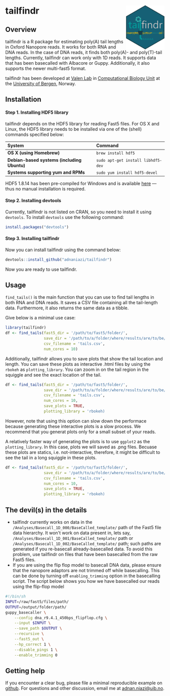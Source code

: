 
<!-- README.md is generated from README.Rmd. Please edit that file -->
tailfindr <a href=''><img src='man/figures/tailfindr-logo.png' align="right" height="139" /></a>
================================================================================================

<!-- badges: start -->
<!-- badges: end -->
Overview
--------

tailfindr is a R package for estimating poly(A) tail lengths in Oxford Nanopore reads. It works for both RNA and DNA reads. In the case of DNA reads, it finds both poly(A)- and poly(T)-tail lengths. Currently, tailfindr can work only with 1D reads. It supports data that has been basecalled with Albacore or Guppy. Additionally, it also supports the newer multi-fast5 format.

tailfindr has been developed at [Valen Lab](http://valenlab.com/) in [Computational Biology Unit](https://www.cbu.uib.no/) at the [University of Bergen](https://www.uib.no/), Norway.

Installation
------------

#### Step 1. Installing HDF5 library

tailfindr depends on the HDF5 library for reading Fast5 files. For OS X and Linux, the HDF5 library needs to be installed via one of the (shell) commands specified below:

| System                                      | Command                            |
|:--------------------------------------------|:-----------------------------------|
| **OS X (using Homebrew)**                   | `brew install hdf5`                |
| **Debian-based systems (including Ubuntu)** | `sudo apt-get install libhdf5-dev` |
| **Systems supporting yum and RPMs**         | `sudo yum install hdf5-devel`      |

HDF5 1.8.14 has been pre-compiled for Windows and is available [here](https://github.com/mannau/h5-libwin) — thus no manual installation is required.

#### Step 2. Installing devtools

Currently, tailfindr is not listed on CRAN, so you need to install it using `devtools`. To install `devtools` use the following command:

``` r
install.packages("devtools")
```

#### Step 3. Installing tailfindr

Now you can install tailfindr using the command below:

``` r
devtools::install_github("adnaniazi/tailfindr")
```

Now you are ready to use tailfindr.

Usage
-----

`find_tails()` is the main function that you can use to find tail lengths in both RNA and DNA reads. It saves a CSV file containing all the tail-length data. Furthermore, it also returns the same data as a tibble.

Give below is a minimal use case:

``` r
library(tailfindr)
df <- find_tails(fast5_dir = '/path/to/fast5/folder/',
                 save_dir = '/path/to/a/folder/where/results/are/to/be/stored/',
                 csv_filename = 'tails.csv',
                 num_cores = 10)
```

Additionally, tailfindr allows you to save plots that show the tail location and length. You can save these plots as interactive .html files by using the `rbokeh` as `plotting_library`. You can zoom in on the tail region in the squiggle and see the exact location of the tail.

``` r
df <- find_tails(fast5_dir = '/path/to/fast5/folder/',
                 save_dir = '/path/to/a/folder/where/results/are/to/be/stored/',
                 csv_filename = 'tails.csv',
                 num_cores = 10,
                 save_plots = TRUE,
                 plotting_library = 'rbokeh)
```

However, note that using this option can slow down the performace because generating these interactive plots is a slow process. We recommend that you generat plots only for a small subset of your reads.

A relatively faster way of generating the plots is to use `ggplot2` as the `plotting_library`. In this case, plots we will saved as .png files. Becuase these plots are statics, i.e. not-interactive, therefore, it might be difficult to see the tail in a long squiggle in these plots.

``` r
df <- find_tails(fast5_dir = '/path/to/fast5/folder/',
                 save_dir = '/path/to/a/folder/where/results/are/to/be/stored/',
                 csv_filename = 'tails.csv',
                 num_cores = 10,
                 save_plots = TRUE,
                 plotting_library = 'rbokeh)
```

The devil(s) in the details
---------------------------

-   tailfindr currently works on data in the `/Analyses/Basecall_1D_000/BaseCalled_template/` path of the Fast5 file data hierarchy. It won't work on data present in, lets say, `/Analyses/Basecall_1D_001/BaseCalled_template/` path or `/Analyses/Basecall_1D_002/BaseCalled_template/` path; such paths are generated if you re-basecall already-basecalled data. To avoid this problem, use tailfindr on files that have been basecalled from the raw Fast5 files.
-   If you are using the flip flop model to basecall DNA data, please ensure that the nanopore adaptors are not trimmed off while basecalling. This can be done by turning off `enabling_trimming` option in the basecalling script. The script below shows you how we have basecalled our reads using the flip-flop model

``` bash
#!/bin/sh
INPUT=/raw/fast5/files/path/
OUTPUT=/output/folder/path/
guppy_basecaller \
    --config dna_r9.4.1_450bps_flipflop.cfg \
    --input $INPUT \
    --save_path $OUTPUT \
    --recursive \
    --fast5_out \
    --hp_correct 1 \
    --disable_pings 1 \
    --enable_trimming 0 
```

Getting help
------------

If you encounter a clear bug, please file a minimal reproducible example on [github](https://github.com/adnaniazi/tailfindr/issues). For questions and other discussion, email me at <adnan.niazi@uib.no>.
